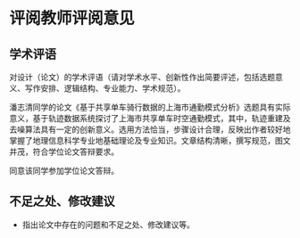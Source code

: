 # 评阅教师评阅意见
## 学术评语
对设计（论文）的学术评语（请对学术水平、创新性作出简要评述，包括选题意义、写作安排、逻辑结构、专业能力、学术规范）。

潘志清同学的论文《基于共享单车骑行数据的上海市通勤模式分析》选题具有实际意义，基于轨迹数据系统探讨了上海市共享单车时空通勤模式，其中，轨迹重建及去噪算法具有一定的创新意义。选用方法恰当，步骤设计合理，反映出作者较好地掌握了地理信息科学专业地基础理论及专业知识。文章结构清晰，撰写规范，图文并茂，符合学位论文答辩要求。

同意该同学参加学位论文答辩。

## 不足之处、修改建议
- 指出论文中存在的问题和不足之处、修改建议等。